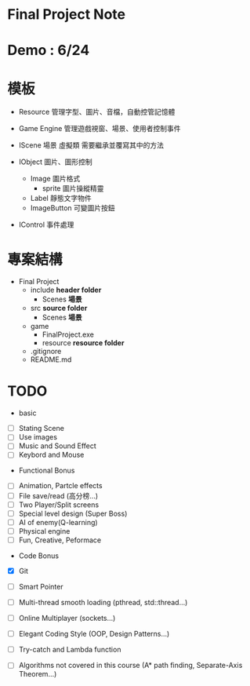 Final Project Note
===
# Demo : 6/24
# 模板
* Resource
    管理字型、圖片、音檔，自動控管記憶體

* Game Engine
    管理遊戲視窗、場景、使用者控制事件 

* IScene
    場景 虛擬類 需要繼承並覆寫其中的方法

* IObject
    圖片、圖形控制
    * Image 
        圖片格式
        * sprite
            圖片操縱精靈
    * Label
        靜態文字物件
    * ImageButton
        可變圖片按鈕    
* IControl
    事件處理
# 專案結構
* Final Project
    * include                       **header folder**
        * Scenes                    **場景**
    * src                           **source folder**
        * Scenes                    **場景**
    * game
        * FinalProject.exe
        * resource                  **resource folder**
    * .gitignore
    * README.md
# TODO
* basic
- [ ] Stating Scene
- [ ] Use images
- [ ] Music and Sound Effect
- [ ] Keybord and Mouse
* Functional Bonus
- [ ] Animation, Partcle effects 
- [ ] File save/read (高分榜...)
- [ ] Two Player/Split screens
- [ ] Special level design (Super Boss)
- [ ] AI of enemy(Q-learning)
- [ ] Physical engine
- [ ] Fun, Creative, Peformace
* Code Bonus
- [X] Git
- [ ] Smart Pointer
- [ ] Multi-thread smooth loading (pthread, std::thread…)
- [ ] Online Multiplayer (sockets…)
- [ ] Elegant Coding Style (OOP, Design Patterns…)
- [ ] Try-catch and Lambda function
- [ ] Algorithms not covered in this course (A* path finding, Separate-Axis Theorem…)


